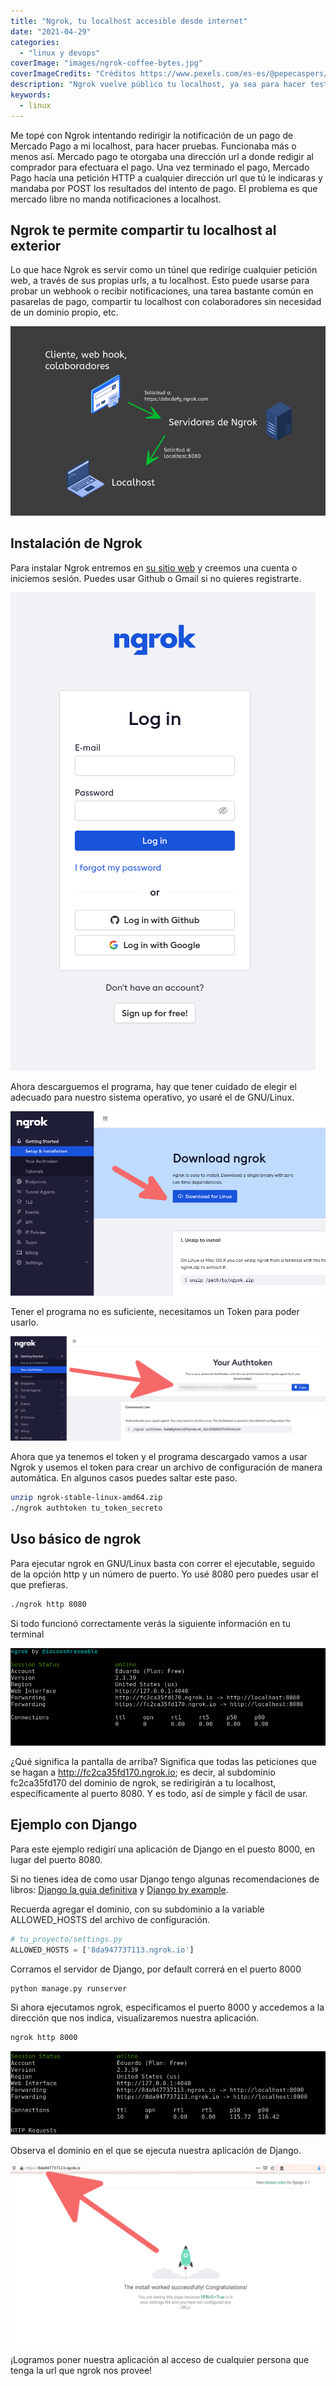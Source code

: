 ```yaml
---
title: "Ngrok, tu localhost accesible desde internet"
date: "2021-04-29"
categories: 
  - "linux y devops"
coverImage: "images/ngrok-coffee-bytes.jpg"
coverImageCredits: "Créditos https://www.pexels.com/es-es/@pepecaspers/"
description: "Ngrok vuelve público tu localhost, ya sea para hacer testeo de respuestas a tus endpoints o mostrarle avances a tus clientes."
keywords:
  - linux
---
```


Me topé con Ngrok intentando redirigir la notificación de un pago de Mercado Pago a mi localhost, para hacer pruebas. Funcionaba más o menos así. Mercado pago te otorgaba una dirección url a donde redigir al comprador para efectuara el pago. Una vez terminado el pago, Mercado Pago hacía una petición HTTP a cualquier dirección url que tú le indicaras y mandaba por POST los resultados del intento de pago. El problema es que mercado libre no manda notificaciones a localhost.

## Ngrok te permite compartir tu localhost al exterior

Lo que hace Ngrok es servir como un túnel que redirige cualquier petición web, a través de sus propias urls, a tu localhost. Esto puede usarse para probar un webhook o recibir notificaciones, una tarea bastante común en pasarelas de pago, compartir tu localhost con colaboradores sin necesidad de un dominio propio, etc.

![Esquema del funcionamiento de ngrok](images/EsquemaNgrok.png)

## Instalación de Ngrok

Para instalar Ngrok entremos en [su sitio web](https://ngrok.com/) y creemos una cuenta o iniciemos sesión. Puedes usar Github o Gmail si no quieres registrarte.

![Pantalla de loggeo de la página web de Ngrok](images/LoginNgrok.png)

Ahora descarguemos el programa, hay que tener cuidado de elegir el adecuado para nuestro sistema operativo, yo usaré el de GNU/Linux.

![Enlace de descarga de la página web de Ngrok](images/DownloadNgrok.png)

Tener el programa no es suficiente, necesitamos un Token para poder usarlo.

![Token de acceso de la página web de Ngrok](images/TokenNgrok.png)

Ahora que ya tenemos el token y el programa descargado vamos a usar Ngrok y usemos el token para crear un archivo de configuración de manera automática. En algunos casos puedes saltar este paso.

```bash
unzip ngrok-stable-linux-amd64.zip
./ngrok authtoken tu_token_secreto
```

## Uso básico de ngrok

Para ejecutar ngrok en GNU/Linux basta con correr el ejecutable, seguido de la opción http y un número de puerto. Yo usé 8080 pero puedes usar el que prefieras.

```bash
./ngrok http 8080
```

Si todo funcionó correctamente verás la siguiente información en tu terminal

![Información de Ngrok en la terminal](images/NgrokTerminal.png)

¿Qué significa la pantalla de arriba? Significa que todas las peticiones que se hagan a http://fc2ca35fd170.ngrok.io; es decir, al subdominio fc2ca35fd170 del dominio de ngrok, se redirigirán a tu localhost, específicamente al puerto 8080. Y es todo, así de simple y fácil de usar.

## Ejemplo con Django

Para este ejemplo redigirí una aplicación de Django en el puesto 8000, en lugar del puerto 8080.

Si no tienes idea de como usar Django tengo algunas recomendaciones de libros: [Django la guia definitiva](/la-guia-definitiva-de-django/) y [Django by example](/aprender-django-con-django-by-example-mi-resena/).

Recuerda agregar el dominio, con su subdominio a la variable ALLOWED\_HOSTS del archivo de configuración.

```python
# tu_proyecto/settings.py
ALLOWED_HOSTS = ['8da947737113.ngrok.io']
```

Corramos el servidor de Django, por default correrá en el puerto 8000

```bash
python manage.py runserver
```

Si ahora ejecutamos ngrok, especificamos el puerto 8000 y accedemos a la dirección que nos indica, visualizaremos nuestra aplicación.

```bash
ngrok http 8000
```

![Información de la información de Ngrok para el ejemplo de Django](images/NgrokEjemploDjango.png)

Observa el dominio en el que se ejecuta nuestra aplicación de Django.

![Aplicación de Django corriendo en el dominio de Ngrok](images/NgrokTunnel-1.png)

¡Logramos poner nuestra aplicación al acceso de cualquier persona que tenga la url que ngrok nos provee!
